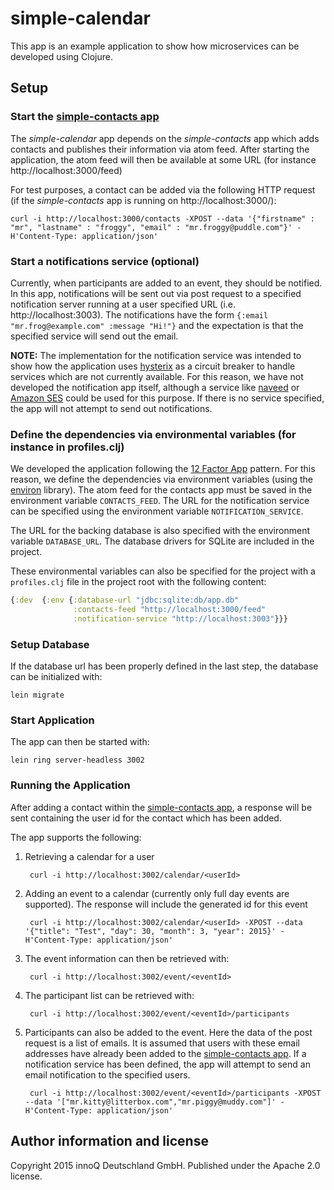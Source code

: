 # simple-calendar

This app is an example application to show how microservices can be developed using Clojure.

## Setup

### Start the [simple-contacts app](https://github.com/innoq/simple-contacts) 

The _simple-calendar_ app depends on the _simple-contacts_ app which adds contacts and publishes their information via atom feed. 
After starting the application, the atom feed will then be available at some URL (for instance http://localhost:3000/feed)

For test purposes, a contact can be added via the following HTTP request (if the _simple-contacts_ app is running on http://localhost:3000/):

    curl -i http://localhost:3000/contacts -XPOST --data '{"firstname" : "mr", "lastname" : "froggy", "email" : "mr.froggy@puddle.com"}' -H'Content-Type: application/json'
    
### Start a notifications service (optional)

Currently, when participants are added to an event, they should be notified.
In this app, notifications will be sent out via post request to a specified notification server running at a user specified URL (i.e. http://localhost:3003).
The notifications have the form ```{:email "mr.frog@example.com" :message "Hi!"}``` and the expectation is that the specified service will send out the email.

**NOTE:** The implementation for the notification service was intended to show how the application uses [hysterix](https://github.com/Netflix/Hystrix) as a circuit breaker to handle services which are not currently available. For this reason, we have not developed the notification app itself, although a service like [naveed](https://github.com/innoq/naveed) or [Amazon SES](https://aws.amazon.com/ses/) could be used for this purpose.
If there is no service specified, the app will not attempt to send out notifications.

### Define the dependencies via environmental variables (for instance in profiles.clj)

We developed the application following the [12 Factor App](http://12factor.net/) pattern. For this reason, we define the dependencies via environment variables (using the [environ](https://github.com/weavejester/environ) library). The atom feed for the contacts app must be saved in the environment variable `CONTACTS_FEED`. The URL for the notification service can be specified using the environment variable `NOTIFICATION_SERVICE`. 

The URL for the backing database is also specified with the environment variable `DATABASE_URL`. The database drivers for SQLite are included in the project.

These environmental variables can also be specified for the project with a `profiles.clj` file in the project root with the following content:

```clojure
{:dev  {:env {:database-url "jdbc:sqlite:db/app.db"
              :contacts-feed "http://localhost:3000/feed"
              :notification-service "http://localhost:3003"}}}
```

### Setup Database

If the database url has been properly defined in the last step, the database can be initialized with:

    lein migrate

### Start Application

The app can then be started with:

    lein ring server-headless 3002

### Running the Application

After adding a contact within the [simple-contacts app](https://github.com/innoq/simple-contacts), a response will be sent containing the user id for the contact which has been added.

The app supports the following:

1. Retrieving a calendar for a user
		
		curl -i http://localhost:3002/calendar/<userId>
		
2. Adding an event to a calendar (currently only full day events are supported). The response will include the generated id for this event
		
		curl -i http://localhost:3002/calendar/<userId> -XPOST --data '{"title": "Test", "day": 30, "month": 3, "year": 2015}' -H'Content-Type: application/json'
	
3. The event information can then be retrieved with:

		curl -i http://localhost:3002/event/<eventId>
		
4. The participant list can be retrieved with:

		curl -i http://localhost:3002/event/<eventId>/participants

5. Participants can also be added to the event. Here the data of the post request is a list of emails. It is assumed that users with these email addresses have already been added to the [simple-contacts app](https://github.com/innoq/simple-contacts). If a notification service has been defined, the app will attempt to send an email notification to the specified users.

		curl -i http://localhost:3002/event/<eventId>/participants -XPOST --data '["mr.kitty@litterbox.com","mr.piggy@muddy.com"]' -H'Content-Type: application/json'


## Author information and license

Copyright 2015 innoQ Deutschland GmbH. Published under the Apache 2.0 license.
